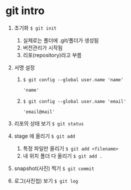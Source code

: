 # git intro

1. 초기화 ```$ git init```

   1.  실제로는 폴더에 .git/폴더가 생성됨
   2.  버전관리가 시작됨
   3.  리포(repository)라고 부름

2. 서명 설정

   1. ```$ git config --global user.name 'name'```

      ```'name'```

   2. ```$ git config --global user.name 'email'```

      ```'email@mail'```

      

3. 리포의 상태 보기 ```$ git status```

4. stage 에 올리기 ```$ git add```

   1. 특정 파일만 올리기 `$ git add <filename>`
   2.  내 위치 폴더 다 올리기 `$ git add .`

5. snapshot(사진) 찍기 ```$ git commit```

6. 로그(사진첩) 보기 ```$ git log```

